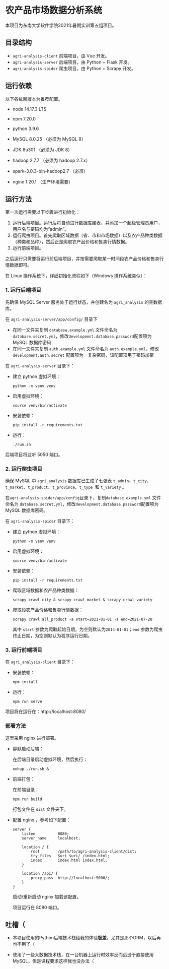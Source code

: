 # 农产品市场数据分析系统

本项目为东南大学软件学院2021年暑期实训第五组项目。

## 目录结构

- `agri-analysis-client` 前端项目，由 Vue 开发。
- `agri-analysis-server` 后端项目，由 Python + Flask 开发。
- `agri-analysis-spider` 爬虫项目，由 Python + Scrapy 开发。

## 运行依赖

以下各依赖版本为推荐配置。

- node 14.17.3 LTS 

- npm 7.20.0

- python  3.9.6

- MySQL 8.0.25 （必须为 MySQL 8）

- JDK  8u301 （必须为 JDK 8）

- hadoop 2.7.7 （必须为 hadoop 2.7.x）

- spark-3.0.3-bin-hadoop2.7 （必须）

- nginx 1.20.1 （生产环境需要）

## 运行方法

第一次运行需要以下步骤进行初始化：

1. 运行后端项目。运行后将自动进行数据库建表，并添加一个超级管理员用户，用户名与密码均为“admin”。
2. 运行爬虫项目。首先爬取区域数据（省、市和市场数据）以及农产品种类数据（种类和品种），然后正是爬取农产品价格和售卖行情数据。
3. 运行前端项目。

之后运行只需要将运行前后端项目，并按需要爬取某一时间段农产品价格和售卖行情数据即可。

在 Linux 操作系统下，详细初始化流程如下（Windows 操作系统类似）：

### 1. 运行后端项目

先确保 MySQL Server 服务处于运行状态，并创建名为 `agri_analysis` 的空数据库。

在 `agri-analysis-server/app/config/` 目录下

- 在同一文件夹复制 `database.example.yml` 文件命名为 `database.secret.yml`，修改`development.database.password`配置项为 MySQL 数据库密码
- 在同一文件夹复制 `auth.example.yml` 文件命名为 `auth.example.yml`，修改`development.auth.secret` 配置项为一复杂密码，该配置项用于密码加密

在 `agri-analysis-server` 目录下：

- 建立 python 虚拟环境：
  
  ```shell
  python -m venv venv
  ```

- 启用虚拟环境：
  
  ```shell
  source venv/bin/activate
  ```

- 安装依赖：
  
  ```shell
  pip install -r requirements.txt
  ```

- 运行：
  
  ```shell
  ./run.sh
  ```

后端项目将监听 5050 端口。

### 2. 运行爬虫项目

确保 MySQL 中 `agri_analysis` 数据库已生成了七张表 `t_admin`、`t_city`、`t_market`、`t_product`、`t_province`、`t_type `和 `t_variety` 。

在`agri-analysis-spider/app/config`目录下，复制`database.example.yml` 文件命名为 `database.secret.yml`，修改`development.database.password`配置项为 MySQL 数据库密码。

在 `agri-analysis-spider` 目录下：

- 建立 python 虚拟环境：
  
  ```shell
  python -m venv venv
  ```

- 启用虚拟环境：
  
  ```shell
  source venv/bin/activate
  ```

- 安装依赖：
  
  ```shell
  pip install -r requirements.txt
  ```

- 爬取区域数据和农产品种类数据：
  
  ```shell
  scrapy crawl city & scrapy crawl market & scrapy crawl variety
  ```

- 爬取段农产品价格和售卖行情数据：
  
  ```shell
  scrapy crawl all_product -a start=2021-01-01 -a end=2021-07-28
  ```
  
  其中 `start` 参数为爬取起始日期，为空则默认为`2014-01-01`；`end` 参数为爬虫终止日期，为空则默认为程序运行日期。

### 3. 运行前端项目

在 `agri_analysis-client` 目录下：

- 安装依赖：
  
  ```shell
  npm install
  ```

- 运行：
  
  ```shell
  npm run serve
  ```

项目将在运行在：http://localhost:8080/

### 部署方法

这里采用 nginx 进行部署。

- 静默启动后端：
  
  在后端目录启动虚拟环境，然后执行：
  
  ```shell
  nohup ./run.sh &
  ```

- 前端打包：
  
  在前端目录：
  
  ```shell
  npm run build
  ```
  
  打包文件在 `dist` 文件夹下。

- 配置 nginx ，参考如下配置：
  
  ```nginx
  server {
      listen          8080;
      server_name     localhost;
  
      location / {
          root        /path/to/agri-analysis-client/dist;
          try_files   $uri $uri/ /index.html;
          index       index.html index.html;
      }
  
      location /api/ {
          proxy_pass  http://localhost:5000/;
      }
  }
  ```
  
  启动/重新启动 nginx 加载该配置。
  
  项目运行在 8080 端口。

## 吐槽（

- 本项目使用的Python后端技术栈给我的体验**极差**，尤其是那个ORM，以后再也不用了（

- 使用了一些大数据技术栈，在一台机器上运行时效率反而远逊于直接使用MySQL，但是课程要求这样我也没办法（